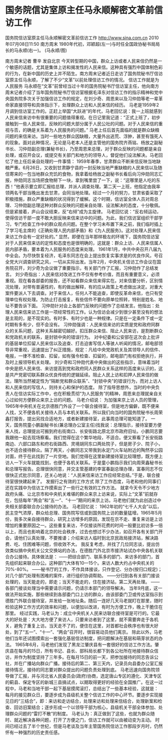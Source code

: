 # 国务院信访室原主任马永顺解密文革前信访工作

国务院信访室原主任马永顺解密文革前信访工作
http://www.sina.com.cn  2010年07月08日11:50  南方周末
1980年代初，邓颖超(左一)与时任全国政协秘书局局长的马永顺(右一)。 (马永顺/图)

南方周末记者 曹辛 发自北京
今天转型期的中国，群众上访或者人民来信仍然是一个敏感的话题，尤其是集体上访和揭发性的人民来信。这种具有强烈中国体制色彩的行为，在新中国的历史上并不陌生。南方周末记者近日走访了国务院秘书厅信访室原主任马永顺，了解了不少“文革”以前处理信访工作的情况。
信访工作就是为人民服务
马永顺在“文革”前曾经当过十年的国务院秘书厅信访室主任，他向南方周末记者介绍了当年国务院秘书厅信访室根据毛泽东对信访工作的指示精神和党中央国务院多次关于加强信访工作的规定，在刘少奇、周恩来以及习仲勋等老一辈革命家直接领导和具体指示下，处理群众上访和人民来信的经历。
马老是1959年2月调到信访室工作的。正赶上举国“大跃进”的年代，马老回忆说：我一上班就感到人民来信来访中有很重要的问题值得重视。在日记里我记道：“正式上班了，初步接触到一些人民来信，反映的问题大部分属于人民公社的问题。对于人民来信的重视与否，的确是关系着为人民服务的问题。”
马老上任后首先面临的就是群众缺粮问题的来信来访。当时一些地方群众因缺粮，大量外出逃荒、浮肿，甚至有饿死人的现象。面对此种情况，无论是马老本人还是主管他的国务院齐燕铭、杨放之副秘书长、习仲勋副总理(兼秘书长)，乃至周恩来总理，对于群众反映的问题都是亲自处理，或召开会议，或提交有关部门和地方的领导人，督促他们设法解决。马老回忆了他上任后亲自处理的一件事情：
1959年春季，甘肃群众不断来信反映当地缺粮严重。6月26日，又收到甘肃静宁县的一封反映当地严重缺粮的人民来信以及随信寄来的一包当地群众充饥的食物，我拿着给杨放之副秘书长看后向习仲勋同志汇报，仲勋同志当场把食物掰下一块，拿到嘴里尝了一下，说：“这哪里是人吃的东西！”他表示要立即汇报给总理，并派人调查处理。第二天一上班，他指定由我率领两名干部当晚出发去甘肃，会同当地处理。经过一个月的努力，甘肃省委采取了积极措施，群众严重缺粮的状况得到了缓解。这个时期，信访室全体人员对周总理、习仲勋副总理这种对群众反映的问题亲自处理、设法解决的态度，十分敬佩。
但是紧接着，庐山会议结束，反“右倾”成为主旋律。
马老回忆说：“反右倾运动，使得信访干部一度不敢大胆反映来信来访中的问题。为此，我们信访室组织干部学习，专门检查工作中的群众观点问题。在整个学习未布置下来之前，我们临时插上了学习毛主席的《正确处理人民内部矛盾》和《为人民服务》。这对处理人民来信来访工作会有一定好处的。”
显然，即便在当年那样极左的环境下，国务院信访室对于人民来信来访的定性和态度也是很明确的，这就是：群众上访、人民来信属人民内部矛盾，要本着为人民服务的态度来处理。
1961年1月，中共中央召开八届九中全会。为尽快恢复经济，毛泽东同志在会上提出恢复实事求是的优良作风，号召全党大兴调查研究之风，一切从实际出发。当年2月，中央机关信访工作会议在国务院召开，刘少奇为会议做了重要指示，有关部门作了汇报，习仲勋作了总结发言。
刘少奇指出：人民来信对改进工作不仅有参考价值，而且有重要意义，必须重视。现在看各部委的报告，还不如看群众来信来得实在。对来信要分析，区别情况处理，对带有普遍性的，有的做出解释，有的应从政策上考虑做出决定。对重大案件要派人下去调查。对于来信人，任何人不能追查，即使反革命来信，也只有受理单位有权处理。为防止打击报复，有些信件不要向原单位照转，特别是姓名、地址不要告诉下面。
习仲勋针对会上各部门反映的问题作了总结发言。他指出：处理人民来信来访工作是一项经常性的工作。认为信访会减少到很少甚至没有的想法是主观的，是不现实的。有时多、有时少也是一种规律。只是在一定条件下或一定时期有多有少，但不会没有。
习仲勋强调：人民来信来访的实质是党和政府同群众的关系问题，这种关系越密切越好。扣压群众来信、阻止人民来访，是割断群众和党政机关的联系，是封锁中央的错误行为。
对中纪委和公安部在这次会上批评的基层单位扣留人民来信以及追查、打击迫害写信人等骇人听闻的情况，邮电部领导非常重视，迅速提出了纠正措施，规定：凡给中央党政机关及其领导人的信件、电报，一律不准检查、扣留，如有强令检查、扣留的，邮电部门有权拒绝执行，并及时上报领导机关处理。
刘少奇和习仲勋代表中央做出的这些指示，意味着当时中央是把人民来信、来访提高到党和政府同人民群众关系这样的高度来认识的，这是共产党密切联系群众优良传统的逻辑延续。阻止人民上访和扣押人民来信的做法，理所当然被定性为“隔断党和群众联系”、“封锁中央”的错误行为，而对上访人和人民来信的写信人，则持关心和保护的态度。
除了指导思想外，当时的中央负责人在信访实际工作中，也在积极贯彻“为人民服务”的精神，周恩来总理就亲自关心过如何方便群众来京上访的问题。
马老介绍说：
为加强来京上访人员的管理，1965年中央机关在北京德胜门外设了一个联合接待室，但是地方偏僻，既不便来人找，又不便各机关接待人员与本机关联系。所以我们向当时的国务院秘书长周荣鑫打报告，提出另找合适地方，或者新建接待室，此事周总理可能知道了。
一天，国务院童小鹏副秘书长(兼总理办公室主任)找我说：总理指示，接待室要方便来人找，总理提出可搬到府右街南口、长安街路北原北京市政府旧址。小鹏同志要我跟他一起去现场察看。我们觉得在这个繁华地段，不适合。便又察看了长安街路南边、六部口路东和府右街路西、灵境胡同东口两处院子，但是房子少、院子小，也不适合接待群众。隔了两天，小鹏同志又带我到永定门火车站附近的陶然亭公园对面，终于在此找到了一片空地。我们觉得在这里新建接待室比较理想，既方便上访人一下火车就能找到，也便于各机关联系。于是童小鹏指示我们向周荣鑫秘书长和总理写报告。总理很快同意，并交主管基建的李富春副总理办理，富春同志不仅很快正式批示同意，还关心地说：“人民来信来访工作应经常总结。”于是，联合接待室很快建起来了。
发掘行之有效的工作方式
除了工作态度，马老和他的同事们还在实践中为信访工作摸索出了一些行之有效的工作方法。
就拿今天令不少地方政府头痛、让北京市和中央机关难堪的群众来京上访来说，实际上“文革”前就存在，包括每年“两会”和“五一”、“十一”期间的来京上访。马老他们就为此创造过中央相关部委联合办公接待的办法。
马老回忆说：
1962年初的“七千人大会”以后，民主空气浓厚，群众给总理、国务院写信或到国务院上访的数量猛增。1965年5月份，我多次亲自接待群众，研究上访增多的原因，发现在京不走、重复来访是上访增加的重要原因之一。这些重复来访，不仅接谈所花费的时间一般要比初访多一倍以上，而且也影响着北京的社会秩序，过去也想过不少办法，如召开各有关部门开会，请他们认真处理，不要推诿；介绍来访人临时到北京民政局接济站，解决路费、吃、住困难等问题，但收效不大。
我反复考虑，并找了几位同志谈，提出仿效类似搞中央机关公文交换站的办法，在德胜门外北京市接济站试办中央各机关联合办公接待。具体做法是：
——把综合部门、联系多的部门、来访多的部门，首先组织起来联合办公。这种部门大体有10—15个。来访人数大约占中央机关的70%-80%。
——秘书厅的工作，不作具体接谈，只作登记、分办(按归口规定)；对几个部门处理有困难的案件，进行组织协调帮助。
——分归到各有关部门接谈处理的，当天能走的，即走；当天不能走的，住在接济站，第二天再处理。
——各部门接谈处理当中需要请示问题，仍请示本部门的领导解决。
当年9月底，这一做法开始实施，那些继续到各部委门口上访的群众，由该部委门卫或传达室指示到德胜门外联合接待室，并发给一张地址条。随后一连好几天马老就盯在那里，随时检验这种工作方式的效率和问题，以便加以改进，有时为方便工作，晚上干脆住在那里。
经过实践，马老认为：成立中央机关人民来访联合接待室是可行的。它最大的好处是：大大地方便了来访人，只要来访者到了这里，就不需要奔走于各机关，避免了重复上访。当天走不了的，便住在这里，对首都社会秩序也有很大好处，到了“五一”、“十一”、“两会”召开时，很容易动员他们离京。
除此以外，马老他们当年还试图摸索出一套强化基层信访制度，把问题解决在基层和萌芽状态的办法。
1965年6月，马老他们发现了黑龙江肇庆县有一套很好的信访工作方法。肇庆县在每月的15日，所有书记、县长、部科局长都下到各公社所在地接待群众信访，并作为制度坚持了三年多。在每月15日的前一天，把参加接待的同志告诉公社，并在广播站向群众广播。接待后的第二、第三天内，记录员向县委办公室汇报接待情况，接待的同志要对群众提出的问题负责处理到底。
马老迅速向国务院领导做了汇报，并与河北省人民委员会(政府)协商，选定唐山专区的遵化、天津专区的蓟县、保定专区的新城三县搞试点，以期取得更好的经验在全国推广。在这一过程中，马老和当地干部一起下基层摸爬滚打，总结出了一些基本经验，这就是：
每月的接见群众日，要逐步成为县级机关整个信访工作的中心环节。要逐步实现接见日的“三结合”，即：来访和走访结合，处理来访和处理来信结合，处理新案和检查、回访旧案结合；逐步形成一个以领导干部为核心，县级机关干部全体参加、处理群众问题的“雷打不散”的制度。
马老认为：真正做到了这些，也就为群众随时、就近解决各种问题，打开了方便之门，信访工作就可以由被动变为主动。
时间已经过去了半个世纪，但是马老谈及当年主管国务院信访工作那段岁月时，仍然怀有一种强烈的历史责任感。

